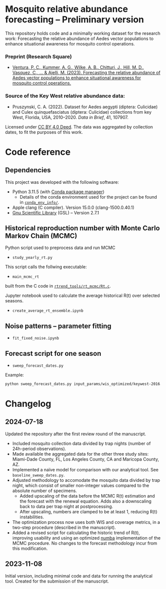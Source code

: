 # Mosquito relative abundance forecasting – Preliminary version

This repository holds code and a minimally working dataset for the research work: Forecasting the relative abundance of Aedes vector populations to enhance situational awareness for mosquito control operations.

### Preprint (Research Square)
* [Ventura, P. C., Kummer, A. G., Wilke, A. B., Chitturi, J., Hill, M. D., Vasquez, C., ... & Ajelli, M. (2023). Forecasting the relative abundance of Aedes vector populations to enhance situational awareness for mosquito control operations.](https://doi.org/10.21203/rs.3.rs-3464135/v1)

### Source of the Key West relative abundance data:
* Pruszynski, C. A. (2022). Dataset for Aedes aegypti (diptera: Culicidae) and Culex quinquefasciatus (diptera: Culicidae) collections from key West, Florida, USA, 2010–2020. _Data in Brief_, 41, 107907.
  
Licensed under [CC BY 4.0 Deed](https://creativecommons.org/licenses/by/4.0/). The data was aggregated by collection dates, to fit the purposes of this work.

# Code reference

## Dependencies

This project was developed with the following software:
- Python 3.11.5 (with [Conda package manager](https://conda.org/))
  - Details of the conda environment used for the project can be found in [`conda_env_info/`](conda_env_info/).
- Apple clang (C compiler). Version 15.0.0 (clang-1500.0.40.1)
- [Gnu Scientific Library](https://www.gnu.org/software/gsl/) (GSL) – Version 2.7.1

## Historical reproduction number with Monte Carlo Markov Chain (MCMC)

Python script used to preprocess data and run MCMC
- `study_yearly_rt.py`

This script calls the follwing executable: 
- `main_mcmc_rt`

built from the C code in [`rtrend_tools/rt_mcmc/Rt.c`](rtrend_tools/rt_mcmc/Rt.c).

Jupyter notebook used to calculate the average historical R(t) over selected seasons.
- `create_average_rt_ensemble.ipynb`

## Noise patterns – parameter fitting
- `fit_fixed_noise.ipynb`

## Forecast script for one season
- `sweep_forecast_dates.py`

Example:
```sh
python sweep_forecast_dates.py input_params/wis_optimized/keywest-2016.in outputs/wis-calibrated_fas/keywest/latest/optim/2016/
```

# Changelog

## 2024-07-18

Updated the repository after the first review round of the manuscript. 

- Included mosquito collection data divided by trap nights (number of 24h-period observations).
- Made available the aggregated data for the other three study sites: Miami-Dade County, FL, Los Angeles County, CA and Maricopa County, AZ.
- Implemented a naïve model for comparison with our analytical tool. See `baseline_sweep_dates.py`.
- Adjusted methodology to accomodate the mosquito data divided by trap night, which consist of smaller non-integer values compared to the absolute number of specimens.
  - Added upscaling of the data before the MCMC R(t) estimation and the forecast with the renewal equation. Adds also a downscaling back to data per trap night at postprocessing.
  - After upscaling, numbers are clamped to be at least 1, reducing R(t) instabilities.
- The optimization process now uses both WIS and coverage metrics, in a two-step procedure (described in the manuscript).
- Added a revised script for calculating the historic trend of R(t), improving usability and using an optimized [numba](https://numba.pydata.org/) implementation of the MCMC procedure. No changes to the forecast methodology incur from this modification.


## 2023-11-08

Initial version, including minimal code and data for running the analytical tool. Created for the submission of the manuscript.
